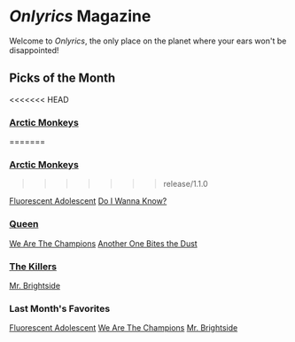# _Onlyrics_ Magazine

Welcome to _Onlyrics_, the only place on the planet where your ears won't be disappointed!

## Picks of the Month

<<<<<<< HEAD
### [Arctic Monkeys](/writer/arctic_monkeys.md) 
=======
### [Arctic Monkeys](/writer/arctic_monkeys.md)
>>>>>>> release/1.1.0

[Fluorescent Adolescent](song/jan/fluorescent_adolescent.md)
[Do I Wanna Know?](../song/feb/Do_I_Wanna_Know.md)

### [Queen](writer/queen.md) 

[We Are The Champions](song/jan/we_are_the_champions.md)
[Another One Bites the Dust](/song/feb/Another_One_Bites_the_Dust.md)

### [The Killers](writer/the_killers) 

[Mr. Brightside](song/jan/mr_brightside.md)


### Last Month's Favorites
[Fluorescent Adolescent](song/jan/fluorescent_adolescent.md)
[We Are The Champions](song/jan/we_are_the_champions.md)
[Mr. Brightside](song/jan/mr_brightside.md)